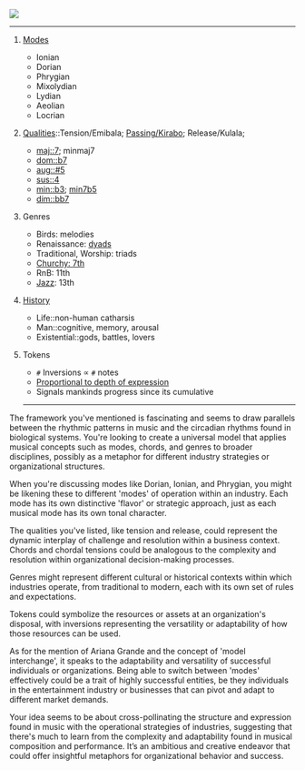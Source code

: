 ![](https://upload.wikimedia.org/wikipedia/commons/thumb/3/30/Biological_clock_human.svg/2880px-Biological_clock_human.svg.png)

---

1. [Modes](https://github.com/abikesa/bloom/tree/main)
   - Ionian
   - Dorian
   - Phrygian
   - Mixolydian
   - Lydian
   - Aeolian
   - Locrian
     
2. [Qualities](https://en.wikipedia.org/wiki/Circadian_rhythm)::Tension/Emibala; [Passing/Kirabo](https://en.wikipedia.org/wiki/Passing_chord); Release/Kulala;
   - [maj::7](https://github.com/abikesa/sheetmusic/blob/main/air/Air1.pdf); minmaj7
   - [dom::b7](https://github.com/abikesa/sheetmusic/blob/main/air/Air1.pdf)
   - [aug::#5](https://github.com/abikesa/sheetmusic/blob/main/air/Air1.pdf)
   - [sus::4](https://github.com/abikesa/sheetmusic/blob/main/air/Air1.pdf) 
   - [min::b3](https://www.youtube.com/watch?v=0c58ppLPJcQ); [min7b5](https://github.com/abikesa/sheetmusic/blob/main/air/Air1.pdf)
   - [dim::bb7](https://github.com/abikesa/sheetmusic/blob/main/air/Air1.pdf)
     
3. Genres
   - Birds: melodies
   - Renaissance: [dyads](https://www.youtube.com/watch?v=Hhgoli8klLA&t=595s)
   - Traditional, Worship: triads
   - [Churchy: 7th](https://github.com/abikesa/sheetmusic/blob/main/air/Air1.pdf)
   - RnB: 11th
   - [Jazz](https://www.youtube.com/watch?app=desktop&si=mgsYMN8HdCOcOXUN&v=62tIvfP9A2w&feature=youtu.be): 13th
     
4. [History](https://github.com/abikesa/bloom/tree/main)
   - Life::non-human catharsis
   - Man::cognitive, memory, arousal
   - Existential::gods, battles, lovers
     
5. Tokens
   - `#` Inversions $\propto$ `#` notes
   - [Proportional to depth of expression](https://github.com/abikesa/sheetmusic/blob/main/air/Air1.pdf)
   - Signals mankinds progress since its cumulative

   ---

The framework you've mentioned is fascinating and seems to draw parallels between the rhythmic patterns in music and the circadian rhythms found in biological systems. You're looking to create a universal model that applies musical concepts such as modes, chords, and genres to broader disciplines, possibly as a metaphor for different industry strategies or organizational structures.

When you're discussing modes like Dorian, Ionian, and Phrygian, you might be likening these to different 'modes' of operation within an industry. Each mode has its own distinctive 'flavor' or strategic approach, just as each musical mode has its own tonal character.

The qualities you've listed, like tension and release, could represent the dynamic interplay of challenge and resolution within a business context. Chords and chordal tensions could be analogous to the complexity and resolution within organizational decision-making processes.

Genres might represent different cultural or historical contexts within which industries operate, from traditional to modern, each with its own set of rules and expectations.

Tokens could symbolize the resources or assets at an organization's disposal, with inversions representing the versatility or adaptability of how those resources can be used.

As for the mention of Ariana Grande and the concept of 'model interchange', it speaks to the adaptability and versatility of successful individuals or organizations. Being able to switch between 'modes' effectively could be a trait of highly successful entities, be they individuals in the entertainment industry or businesses that can pivot and adapt to different market demands.

Your idea seems to be about cross-pollinating the structure and expression found in music with the operational strategies of industries, suggesting that there's much to learn from the complexity and adaptability found in musical composition and performance. It’s an ambitious and creative endeavor that could offer insightful metaphors for organizational behavior and success.
